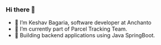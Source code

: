 ### Hi there 👋

<!--
**keshavvvvvv/keshavvvvvv** is a ✨ _special_ ✨ repository because its `README.md` (this file) appears on your GitHub profile.

Here are some ideas to get you started:
-->
- 🔭 I’m Keshav Bagaria, software developer at Anchanto
- 🌱 I’m currently part of Parcel Tracking Team.
- 💪 Building backend applications using Java SpringBoot.


